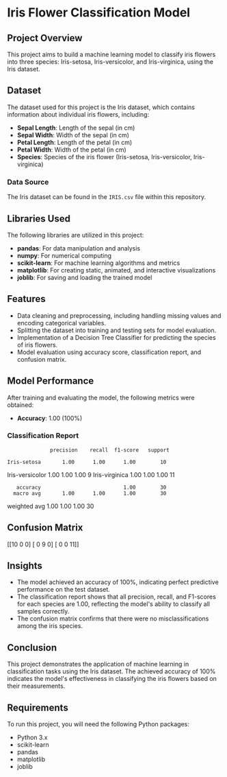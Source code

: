 # Iris Flower Classification Model

## Project Overview

This project aims to build a machine learning model to classify iris flowers into three species: Iris-setosa, Iris-versicolor, and Iris-virginica, using the Iris dataset. 

## Dataset

The dataset used for this project is the Iris dataset, which contains information about individual iris flowers, including:

- **Sepal Length**: Length of the sepal (in cm)
- **Sepal Width**: Width of the sepal (in cm)
- **Petal Length**: Length of the petal (in cm)
- **Petal Width**: Width of the petal (in cm)
- **Species**: Species of the iris flower (Iris-setosa, Iris-versicolor, Iris-virginica)

### Data Source

The Iris dataset can be found in the `IRIS.csv` file within this repository.

## Libraries Used

The following libraries are utilized in this project:

- **pandas**: For data manipulation and analysis
- **numpy**: For numerical computing
- **scikit-learn**: For machine learning algorithms and metrics
- **matplotlib**: For creating static, animated, and interactive visualizations
- **joblib**: For saving and loading the trained model

## Features

- Data cleaning and preprocessing, including handling missing values and encoding categorical variables.
- Splitting the dataset into training and testing sets for model evaluation.
- Implementation of a Decision Tree Classifier for predicting the species of iris flowers.
- Model evaluation using accuracy score, classification report, and confusion matrix.

## Model Performance

After training and evaluating the model, the following metrics were obtained:

- **Accuracy**: 1.00 (100%)

### Classification Report


                  precision    recall  f1-score   support

    Iris-setosa       1.00      1.00      1.00        10
Iris-versicolor       1.00      1.00      1.00         9
 Iris-virginica       1.00      1.00      1.00        11

       accuracy                           1.00        30
      macro avg       1.00      1.00      1.00        30
   weighted avg       1.00      1.00      1.00        30

## Confusion Matrix

[[10  0  0]
 [ 0  9  0]
 [ 0  0 11]]

## Insights

- The model achieved an accuracy of 100%, indicating perfect predictive performance on the test dataset.
- The classification report shows that all precision, recall, and F1-scores for each species are 1.00, reflecting the model's ability to classify all samples correctly.
- The confusion matrix confirms that there were no misclassifications among the iris species.

## Conclusion

This project demonstrates the application of machine learning in classification tasks using the Iris dataset. 
The achieved accuracy of 100% indicates the model's effectiveness in classifying the iris flowers based on their measurements.

## Requirements

To run this project, you will need the following Python packages:

- Python 3.x
- scikit-learn
- pandas
- matplotlib
- joblib


